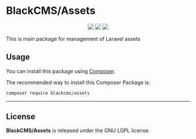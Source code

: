 # BlackCMS/Assets

<p align="center">
    <a href="https://img.shields.io/github/license/blackcms/assets"><img src="https://img.shields.io/github/license/blackcms/assets"></a>
    <a href="https://img.shields.io/github/forks/blackcms/assets"><img src="https://img.shields.io/github/forks/blackcms/assets"></a>
    <a href="https://img.shields.io/github/issues/blackcms/assets"><img src="https://img.shields.io/github/issues/blackcms/assets"></a>
</p>

This is main package for management of Laravel assets

## Usage

You can install this package using [Composer](https://getcomposer.org).

The recommended way to install this Composer Package is:

```sh
composer require blackcms/assets
```

---

## License

**BlackCMS/Assets** is released under the GNU LGPL license.